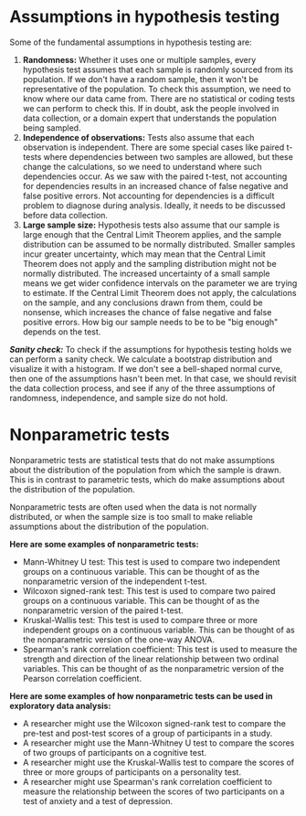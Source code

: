 

# Assumptions in hypothesis testing

Some of the fundamental assumptions in hypothesis testing are:

1. **Randomness:** Whether it uses one or multiple samples, every hypothesis test assumes that each sample is randomly sourced from its population. If we don't have a random sample, then it won't be representative of the population. To check this assumption, we need to know where our data came from. There are no statistical or coding tests we can perform to check this. If in doubt, ask the people involved in data collection, or a domain expert that understands the population being sampled. 
2. **Independence of observations:** Tests also assume that each observation is independent. There are some special cases like paired t-tests where dependencies between two samples are allowed, but these change the calculations, so we need to understand where such dependencies occur. As we saw with the paired t-test, not accounting for dependencies results in an increased chance of false negative and false positive errors. Not accounting for dependencies is a difficult problem to diagnose during analysis. Ideally, it needs to be discussed before data collection. 
3. **Large sample size:** Hypothesis tests also assume that our sample is large enough that the Central Limit Theorem applies, and the sample distribution can be assumed to be normally distributed. Smaller samples incur greater uncertainty, which may mean that the Central Limit Theorem does not apply and the sampling distribution might not be normally distributed. The increased uncertainty of a small sample means we get wider confidence intervals on the parameter we are trying to estimate. If the Central Limit Theorem does not apply, the calculations on the sample, and any conclusions drawn from them, could be nonsense, which increases the chance of false negative and false positive errors. How big our sample needs to be to be "big enough" depends on the test. 

***Sanity check:*** To check if the assumptions for hypothesis testing holds we can perform a sanity check. We calculate a bootstrap distribution and visualize it with a histogram. If we don't see a bell-shaped normal curve, then one of the assumptions hasn't been met. In that case, we should revisit the data collection process, and see if any of the three assumptions of randomness, independence, and sample size do not hold. 

# Nonparametric tests

Nonparametric tests are statistical tests that do not make assumptions about the distribution of the population from which the sample is drawn. This is in contrast to parametric tests, which do make assumptions about the distribution of the population.

Nonparametric tests are often used when the data is not normally distributed, or when the sample size is too small to make reliable assumptions about the distribution of the population.

**Here are some examples of nonparametric tests:**

- Mann-Whitney U test: This test is used to compare two independent groups on a continuous variable. This can be thought of as the nonparametric version of the independent t-test.
- Wilcoxon signed-rank test: This test is used to compare two paired groups on a continuous variable. This can be thought of as the nonparametric version of the paired t-test.
- Kruskal-Wallis test: This test is used to compare three or more independent groups on a continuous variable. This can be thought of as the nonparametric version of the one-way ANOVA.
- Spearman's rank correlation coefficient: This test is used to measure the strength and direction of the linear relationship between two ordinal variables. This can be thought of as the nonparametric version of the Pearson correlation coefficient.


**Here are some examples of how nonparametric tests can be used in exploratory data analysis:**

- A researcher might use the Wilcoxon signed-rank test to compare the pre-test and post-test scores of a group of participants in a study.
- A researcher might use the Mann-Whitney U test to compare the scores of two groups of participants on a cognitive test.
- A researcher might use the Kruskal-Wallis test to compare the scores of three or more groups of participants on a personality test.
- A researcher might use Spearman's rank correlation coefficient to measure the relationship between the scores of two participants on a test of anxiety and a test of depression.

